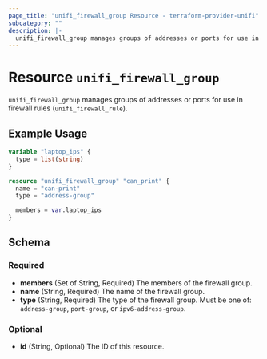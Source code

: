 ```yaml
---
page_title: "unifi_firewall_group Resource - terraform-provider-unifi"
subcategory: ""
description: |-
  unifi_firewall_group manages groups of addresses or ports for use in firewall rules (unifi_firewall_rule).
---
```


# Resource `unifi_firewall_group`

`unifi_firewall_group` manages groups of addresses or ports for use in firewall rules (`unifi_firewall_rule`).

## Example Usage

```terraform
variable "laptop_ips" {
  type = list(string)
}

resource "unifi_firewall_group" "can_print" {
  name = "can-print"
  type = "address-group"

  members = var.laptop_ips
}
```

## Schema

### Required

- **members** (Set of String, Required) The members of the firewall group.
- **name** (String, Required) The name of the firewall group.
- **type** (String, Required) The type of the firewall group. Must be one of: `address-group`, `port-group`, or `ipv6-address-group`.

### Optional

- **id** (String, Optional) The ID of this resource.


